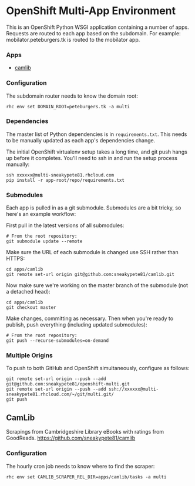 OpenShift Multi-App Environment
===============================

This is an OpenShift Python WSGI application containing a number of apps.
Requests are routed to each app based on the subdomain. For example:
mobilator.peteburgers.tk is routed to the mobilator app.

### Apps

 * [camlib](https://github.com/sneakypete81/camlib)

### Configuration

The subdomain router needs to know the domain root:
```
rhc env set DOMAIN_ROOT=peteburgers.tk -a multi
```

### Dependencies

The master list of Python dependencies is in `requirements.txt`. This needs to be
manually updated as each app's dependencies change.

The initial OpenShift virtualenv setup takes a long time, and git push hangs up
before it completes. You'll need to ssh in and run the setup process manually:
```
ssh xxxxxx@multi-sneakypete81.rhcloud.com
pip install -r app-root/repo/requirements.txt
```

### Submodules

Each app is pulled in as a git submodule. Submodules are a bit tricky, so here's
an example workflow:

First pull in the latest versions of all submodules:
```
# From the root repository:
git submodule update --remote
```

Make sure the URL of each submodule is changed use SSH rather than HTTPS:
```
cd apps/camlib
git remote set-url origin git@github.com:sneakypete81/camlib.git
```

Now make sure we're working on the master branch of the submodule
(not a detached head):
```
cd apps/camlib
git checkout master
```

Make changes, committing as necessary. Then when you're ready to publish, push
everything (including updated submodules):
```
# From the root repository:
git push --recurse-submodules=on-demand
```

### Multiple Origins

To push to both GitHub and OpenShift simultaneously, configure as follows:
```
git remote set-url origin --push --add git@github.com:sneakypete81/openshift-multi.git
git remote set-url origin --push --add ssh://xxxxxx@multi-sneakypete81.rhcloud.com/~/git/multi.git/
git push
```

CamLib
------

Scrapings from Cambridgeshire Library eBooks with ratings from GoodReads.
https://github.com/sneakypete81/camlib

### Configuration

The hourly cron job needs to know where to find the scraper:
```
rhc env set CAMLIB_SCRAPER_REL_DIR=apps/camlib/tasks -a multi
```

